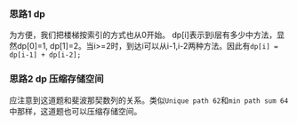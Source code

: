 ### 思路1 dp

为方便，我们把楼梯按索引的方式也从0开始。
dp[i]表示到i层有多少中方法，显然dp[0]=1, dp[1]=2。当i>=2时，到达i可以从i-1,i-2两种方法。因此有`dp[i] = dp[i-1] + dp[i-2];`

### 思路2 dp 压缩存储空间

应注意到这道题和斐波那契数列的关系。类似`Unique path 62`和`min path sum 64`中那样，这道题也可以压缩存储空间。